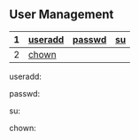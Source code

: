<h2>User Management</h2>

|1|[useradd](#1)|[passwd](#2)|[su](#3)|
|-|-----------|---------|----------|
|2|[chown](#4)|||


<span id="1">
<p>useradd:&nbsp </p>

<span id="2">
<p>passwd:&nbsp </p>

<span id="3">
<p>su:&nbsp </p>

<span id="4">
<p>chown:&nbsp </p>

